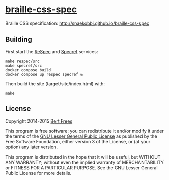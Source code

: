 [braille-css-spec][]
====================

Braille CSS specification: http://snaekobbi.github.io/braille-css-spec


Building
--------

First start the [ReSpec][] and [Specref][] services:

    make respec/src
    make specref/src
    docker compose build
    docker compose up respec specref &

Then build the site (target/site/index.html) with:

    make


License
-------
Copyright 2014-2015 [Bert Frees][bert]

This program is free software: you can redistribute it and/or modify
it under the terms of the [GNU Lesser General Public License][lgpl]
as published by the Free Software Foundation, either version 3 of
the License, or (at your option) any later version.

This program is distributed in the hope that it will be useful,
but WITHOUT ANY WARRANTY; without even the implied warranty of
MERCHANTABILITY or FITNESS FOR A PARTICULAR PURPOSE. See the
GNU Lesser General Public License for more details.


[braille-css-spec]: https://github.com/snaekobbi/braille-css-spec
[respec]: http://www.w3.org/respec
[specref]: http://www.specref.org
[bert]: http://github.com/bertfrees
[lgpl]: http://www.gnu.org/licenses/lgpl.html

